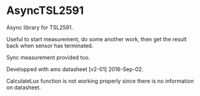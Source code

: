 AsyncTSL2591
===========

Async library for TSL2591.

Useful to start measurement, do some another work, then get the result back when sensor has terminated.

Sync measurement provided too.

Developped with ams datasheet [v2-01] 2016-Sep-02.

CalculateLux function is not working properly since there is no information on datasheet.
